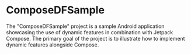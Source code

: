 # ComposeDFSample
The "ComposeDFSample" project is a sample Android application showcasing the use of dynamic features in combination with Jetpack Compose. The primary goal of the project is to illustrate how to implement dynamic features alongside Compose.
